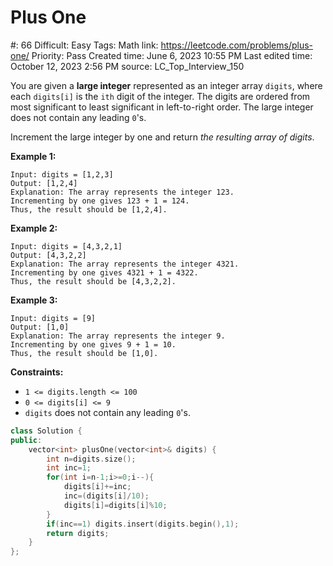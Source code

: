 # Plus One

#: 66
Difficult: Easy
Tags: Math
link: https://leetcode.com/problems/plus-one/
Priority: Pass
Created time: June 6, 2023 10:55 PM
Last edited time: October 12, 2023 2:56 PM
source: LC_Top_Interview_150

You are given a **large integer** represented as an integer array `digits`, where each `digits[i]` is the `ith` digit of the integer. The digits are ordered from most significant to least significant in left-to-right order. The large integer does not contain any leading `0`'s.

Increment the large integer by one and return *the resulting array of digits*.

**Example 1:**

```
Input: digits = [1,2,3]
Output: [1,2,4]
Explanation: The array represents the integer 123.
Incrementing by one gives 123 + 1 = 124.
Thus, the result should be [1,2,4].

```

**Example 2:**

```
Input: digits = [4,3,2,1]
Output: [4,3,2,2]
Explanation: The array represents the integer 4321.
Incrementing by one gives 4321 + 1 = 4322.
Thus, the result should be [4,3,2,2].

```

**Example 3:**

```
Input: digits = [9]
Output: [1,0]
Explanation: The array represents the integer 9.
Incrementing by one gives 9 + 1 = 10.
Thus, the result should be [1,0].

```

**Constraints:**

- `1 <= digits.length <= 100`
- `0 <= digits[i] <= 9`
- `digits` does not contain any leading `0`'s.

```cpp
class Solution {
public:
    vector<int> plusOne(vector<int>& digits) {
        int n=digits.size();
        int inc=1;
        for(int i=n-1;i>=0;i--){
            digits[i]+=inc;
            inc=(digits[i]/10);
            digits[i]=digits[i]%10;
        }
        if(inc==1) digits.insert(digits.begin(),1);
        return digits;
    }
};
```